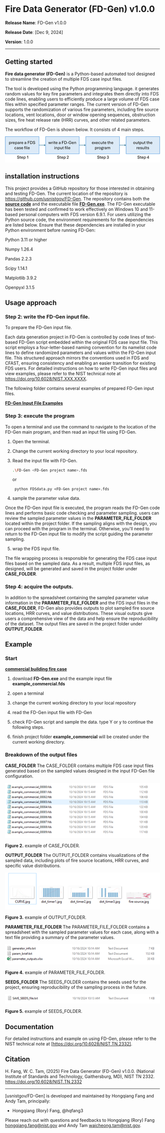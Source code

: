 # Fire Data Generator (FD-Gen)  v1.0.0

**Release Name**: FD-Gen v1.0.0

**Release Date**: [Dec 9, 2024]

**Version**: 1.0.0

---


## Getting started
**Fire data generator (FD-Gen)** is a Python-based automated tool designed to streamline the creation of multiple FDS case input files. 

The tool is developed using the Python programming language. it generates random values for key fire parameters and integrates them directly into FDS code lines, enabling users to efficiently produce a large volume of FDS case files within specified parameter ranges. The current version of FD-Gen supports the randomization of various fire parameters, including fire source locations, vent locations, door or window opening sequences, obstruction sizes, fire heat release rate (HRR) curves, and other related parameters.

The workflow of FD-Gen is shown below. It consists of 4 main steps.

![Figure 1. FD-Gen framework.](images/Picture1.png)


## installation instructions
This project provides a GitHub repository for those interested in obtaining and testing FD-Gen. The current location of the repository is https://github.com/usnistgov/FD-Gen. The repository contains both the [**source code**](main_code) and the executable file [**FD-Gen.exe**](FD-Gen.exe). The FD-Gen executable has been tested and confirmed to work effectively on Windows 10 and 11-based personal computers with FDS version 6.9.1. For users utilizing the Python source code, the environment requirements for the dependencies are listed below. Ensure that these dependencies are installed in your Python environment before running FD-Gen:

Python	    3.11 or higher

Numpy	      1.26.4

Pandas	    2.2.3

Scipy	      1.14.1

Matplotlib	3.9.2

Openpyxl	  3.1.5


## Usage approach 
### Step 2: write the FD-Gen input file.
To prepare the FD-Gen input file.

Each data generation project in FD-Gen is controlled by code lines of text-based FD-Gen script embedded within the original FDS case input file. 
This script employs a four-letter-based naming convention for its namelist code lines to define randomized parameters and values within the FD-Gen input file. This structured approach mirrors the conventions used in FDS and CFAST, ensuring consistency and enabling an easier transition for existing FDS users. For detailed instructions on how to write FD-Gen input files and view examples, please refer to the NIST technical note at https://doi.org/10.6028/NIST.XXX.XXXX.

The following folder contains several examples of prepared FD-Gen input files.

[**FD-Gen Input File Examples**](example)

### Step 3: execute the program
To open a terminal and use the command to navigate to the location of the FD-Gen main program, and then read an input file using FD-Gen.
1. Open the terminal.
2. Change the current working directory to your local repository.
3. Read the input file with FD-Gen.

    ```bash
    .\FD-Gen <FD-Gen project name>.fds
    ```
      or

        python FDSdata.py <FD-Gen project name>.fds
    

4. sample the parameter value data.

Once the FD-Gen input file is executed, the program reads the FD-Gen code lines and performs basic code checking and parameter sampling. users can review the sampled parameter values in the **PARAMETER_FILE_FOLDER** located within the project folder. If the sampling aligns with the design, you can proceed with the program in the terminal. Otherwise, you'll need to return to the FD-Gen input file to modify the script guiding the parameter sampling.


5. wrap the FDS input file.

The file wrapping process is responsible for generating the FDS case input files based on the sampled data. As a result, multiple FDS input files, as designed, will be generated and saved in the project folder under **CASE_FOLDER**.


### Step 4: acquire the outputs.
In addition to the spreadsheet containing the sampled parameter value information in the **PARAMETER_FILE_FOLDER** and the FDS input files in the **CASE_FOLDER**, FD-Gen also provides outputs to plot sampled fire source locations, HRR curves, and value distributions. These visual outputs give users a comprehensive view of the data and help ensure the reproducibility of the dataset. The output files are saved in the project folder under **OUTPUT_FOLDER**.


## Example

### Start
[**commercial building fire case**](example/example_commercial.fds)

1. download **FD-Gen.exe** and the example input file **example_commercial.fds**

2. open a terminal

3. change the current working directory to your local repository

4. read the FD-Gen input file with FD-Gen

5. check FD-Gen script and sample the data.
type Y or y to continue the following steps.

6. finish
project folder **example_commercial** will be created under the current working directory.

### Breakdown of the output files

**CASE_FOLDER**
The CASE_FOLDER contains multiple FDS case input files generated based on the sampled values designed in the input FD-Gen file configuration. 

![Figure 2. example of CASE_FOLDER.](images/Picture2.png)

**Figure 2.** example of CASE_FOLDER.

**OUTPUT_FOLDER**
The OUTPUT_FOLDER contains visualizations of the sampled data, including plots of fire source locations, HRR curves, and specific value distributions. 

![Figure 3. example of OUTPUT_FOLDER.](images/Picture3.png)

**Figure 3.** example of OUTPUT_FOLDER.

**PARAMETER_FILE_FOLDER**
The PARAMETER_FILE_FOLDER contains a spreadsheet with the sampled parameter values for each case, along with a text file providing a summary of the parameter values. 

![Figure 4. example of PARAMETER_FILE_FOLDER.](images/Picture4.png)

**Figure 4.** example of PARAMETER_FILE_FOLDER.

**SEEDS_FOLDER**
The SEEDS_FOLDER contains the seeds used for the project, ensuring reproducibility of the sampling process in the future. 

![Figure 5. example of SEEDS_FOLDER.](images/Picture5.png)

**Figure 5.** example of SEEDS_FOLDER.

## Documentation
For detailed instructions and example on using FD-Gen, please refer to the NIST technical note at [https://doi.org/10.6028/NIST.TN.2332].

## Citation
H. Fang, W. C. Tam, (2025) Fire Data Generator (FD-Gen) v1.0.0. (National Institute of Standards and Technology, Gaithersburg, MD), NIST TN 2332. https://doi.org/10.6028/NIST.TN.2332  



---

[usnistgov/FD-Gen] is developed and maintained
by Hongqiang Fang and Andy Tam, principally:

- Hongqiang (Rory) Fang, @hqfang3

Please reach out with questions and feedbacks to Hongqiang (Rory) Fang <hongqiang.fang@nist.gov> and Andy Tam <waicheong.tam@nist.gov>.
